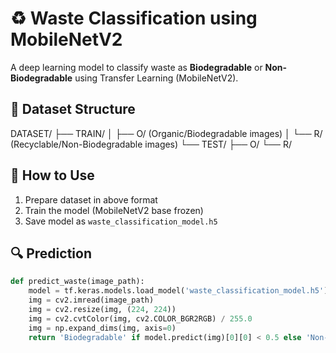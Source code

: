# ♻️ Waste Classification using MobileNetV2

A deep learning model to classify waste as **Biodegradable** or **Non-Biodegradable** using Transfer Learning (MobileNetV2).

## 📁 Dataset Structure


DATASET/
├── TRAIN/
│   ├── O/  (Organic/Biodegradable images)
│   └── R/  (Recyclable/Non-Biodegradable images)
└── TEST/
    ├── O/
    └── R/



## 🚀 How to Use
1. Prepare dataset in above format
2. Train the model (MobileNetV2 base frozen)
3. Save model as `waste_classification_model.h5`

## 🔍 Prediction
```python
def predict_waste(image_path):
    model = tf.keras.models.load_model('waste_classification_model.h5')
    img = cv2.imread(image_path)
    img = cv2.resize(img, (224, 224))
    img = cv2.cvtColor(img, cv2.COLOR_BGR2RGB) / 255.0
    img = np.expand_dims(img, axis=0)
    return 'Biodegradable' if model.predict(img)[0][0] < 0.5 else 'Non-Biodegradable'

